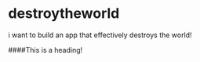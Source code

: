 # destroytheworld
i want to build an app that effectively destroys the world!

####This is a heading!
